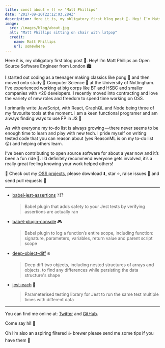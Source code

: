 ```yaml
---
title: const about = () => 'Matt Phillips'
date: "2017-09-20T22:12:03.284Z"
description: Here it is, my obligatory first blog post 🎉. Hey! I’m Matt Phillips an Open Source Software Engineer from London 🏙
image:
  src: /images/blog/about.jpg
  alt: "Matt Phillips sitting on chair with latpop"
  credit:
    name: Matt Phillips
    url: somewhere
---
```


Here it is, my obligatory first blog post 🎉. Hey! I’m Matt Phillips an Open Source Software Engineer from London 🏙

I started out coding as a teenager making classics like pong 🏓 and then moved onto study 📖 Computer Science 🔬 at the University of Nottingham. I’ve experienced working at big corps like BT and HSBC and smaller companies with <20 developers. I recently moved into contracting and love the variety of new roles and freedom to spend time working on OSS.

I primarily write JavaScript, with React, GraphQL and Node being three of my favourite tools at the moment. I am a keen functional programer and am always finding ways to use FP in JS 🙂

As with everyone my to-do list is always growing — there never seems to be enough time to learn and play with new tech. I pride myself on writing tested code that you can reason about (yes ReasonML is on my to-do list 😝) and helping others learn.

I’ve been contributing to open source software for about a year now and it’s been a fun ride 🎢. I’d definitely recommend everyone gets involved, it’s a really great feeling knowing your work helped others!

👀 Check out my [OSS projects](https://github.com/mattphillips), please download ⬇️, star ⭐️, raise issues 🚨 and send pull requests 🥇

---

- [babel-jest-assertions](https://github.com/mattphillips/babel-jest-assertions) 🃏⁉️

  > Babel plugin that adds safety to your Jest tests by verifying assertions are actually ran

- [babel-plugin-console](https://github.com/mattphillips/babel-plugin-console) 🎮

  > Babel plugin to log a function’s entire scope, including function: signature, parameters, variables, return value and parent script scope

- [deep-object-diff](https://github.com/mattphillips/deep-object-diff) ❄️

  > Deep diff two objects, including nested structures of arrays and objects, to find any differences while persisting the data structure's shape

- [jest-each](https://github.com/mattphillips/jest-each) 🏃

  > Parameterised testing library for Jest to run the same test multiple times with different data

---

You can find me online at: [Twitter](https://twitter.com/mattphillipsio) and [GitHub](https://github.com/mattphillips).

Come say hi! 👋

Oh I’m also an aspiring filtered ☕️ brewer please send me some tips if you have them 🙌
